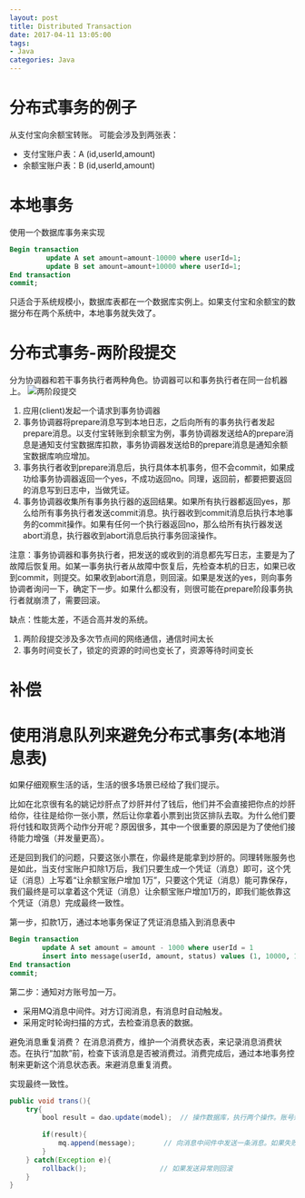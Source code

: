 ```yaml
---
layout: post
title: Distributed Transaction
date: 2017-04-11 13:05:00
tags:
- Java
categories: Java
---
```


# 分布式事务的例子
从支付宝向余额宝转账。
可能会涉及到两张表：
* 支付宝账户表：A (id,userId,amount)
* 余额宝账户表：B (id,userId,amount)

# 本地事务
使用一个数据库事务来实现
```sql
Begin transaction
         update A set amount=amount-10000 where userId=1;
         update B set amount=amount+10000 where userId=1;
End transaction
commit;
```
只适合于系统规模小，数据库表都在一个数据库实例上。如果支付宝和余额宝的数据分布在两个系统中，本地事务就失效了。
# 分布式事务-两阶段提交
分为协调器和若干事务执行者两种角色。协调器可以和事务执行者在同一台机器上。
![两阶段提交](https://images0.cnblogs.com/blog2015/522490/201508/091642197846523.png)
1. 应用(client)发起一个请求到事务协调器
2. 事务协调器将prepare消息写到本地日志，之后向所有的事务执行者发起prepare消息。以支付宝转账到余额宝为例，事务协调器发送给A的prepare消息是通知支付宝数据库扣款，事务协调器发送给B的prepare消息是通知余额宝数据库响应增加。
3. 事务执行者收到prepare消息后，执行具体本机事务，但不会commit，如果成功给事务协调器返回一个yes，不成功返回no。同理，返回前，都要把要返回的消息写到日志中，当做凭证。
4. 事务协调器收集所有事务执行器的返回结果。如果所有执行器都返回yes，那么给所有事务执行者发送commit消息。执行器收到commit消息后执行本地事务的commit操作。如果有任何一个执行器返回no，那么给所有执行器发送abort消息，执行器收到abort消息后执行事务回滚操作。

注意：事务协调器和事务执行者，把发送的或收到的消息都先写日志，主要是为了故障后恢复用。如某一事务执行者从故障中恢复后，先检查本机的日志，如果已收到commit，则提交。如果收到abort消息，则回滚。如果是发送的yes，则向事务协调者询问一下，确定下一步。如果什么都没有，则很可能在prepare阶段事务执行者就崩溃了，需要回滚。

缺点：性能太差，不适合高并发的系统。        
1) 两阶段提交涉及多次节点间的网络通信，通信时间太长
2) 事务时间变长了，锁定的资源的时间也变长了，资源等待时间变长

# 补偿




# 使用消息队列来避免分布式事务(本地消息表)
如果仔细观察生活的话，生活的很多场景已经给了我们提示。

比如在北京很有名的姚记炒肝点了炒肝并付了钱后，他们并不会直接把你点的炒肝给你，往往是给你一张小票，然后让你拿着小票到出货区排队去取。为什么他们要将付钱和取货两个动作分开呢？原因很多，其中一个很重要的原因是为了使他们接待能力增强（并发量更高）。

还是回到我们的问题，只要这张小票在，你最终是能拿到炒肝的。同理转账服务也是如此，当支付宝账户扣除1万后，我们只要生成一个凭证（消息）即可，这个凭证（消息）上写着“让余额宝账户增加 1万”，只要这个凭证（消息）能可靠保存，我们最终是可以拿着这个凭证（消息）让余额宝账户增加1万的，即我们能依靠这个凭证（消息）完成最终一致性。

第一步，扣款1万，通过本地事务保证了凭证消息插入到消息表中
```sql
Begin transaction
        update A set amount = amount - 1000 where userId = 1
        insert into message(userId, amount, status) values (1, 10000, 1)
End transaction 
commit;
```
第二步：通知对方账号加一万。
* 采用MQ消息中间件。对方订阅消息，有消息时自动触发。
* 采用定时轮询扫描的方式，去检查消息表的数据。

避免消息重复消费？
在消息消费方，维护一个消费状态表，来记录消息消费状态。在执行“加款”前，检查下该消息是否被消费过。消费完成后，通过本地事务控制来更新这个消息状态表。来避消息重复消费。

实现最终一致性。
```java
public void trans(){
    try{
        bool result = dao.update(model);  // 操作数据库，执行两个操作。账号余额减1万，消息表插入一条数据。如果失败，会抛出异常
        
        if(result){
            mq.append(message);       // 向消息中间件中发送一条消息。如果失败，方法会抛出异常。
        }
    } catch(Exception e){
        rollback();                  // 如果发送异常则回滚
    }
}
```













